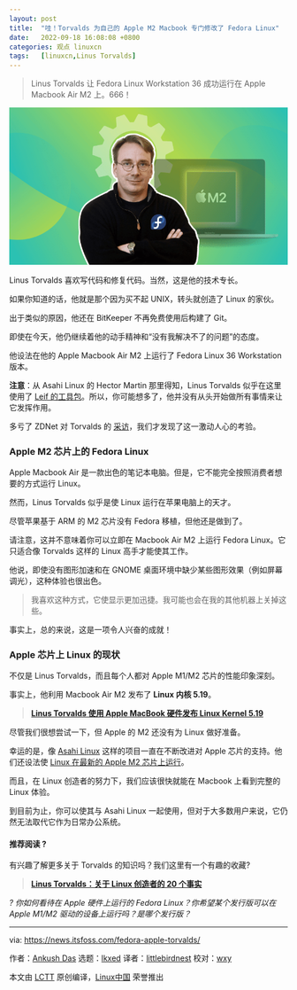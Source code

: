 ```yaml
---
layout: post
title:	"哇！Torvalds 为自己的 Apple M2 Macbook 专门修改了 Fedora Linux"
date:	2022-09-18 16:08:08 +0800 
categories:	观点 linuxcn 
tags:	[linuxcn,Linus Torvalds]
---
```




> 
> Linus Torvalds 让 Fedora Linux Workstation 36 成功运行在 Apple Macbook Air M2 上。666！
> 
> 
> 


![Wow! Torvalds Modified Fedora Linux to Run on his Apple M2 Macbook](/Asserts/Images/album/202209/18/160809d85ci8hh6415mjc8.png)


Linus Torvalds 喜欢写代码和修复代码。当然，这是他的技术专长。


如果你知道的话，他就是那个因为买不起 UNIX，转头就创造了 Linux 的家伙。


出于类似的原因，他还在 BitKeeper 不再免费使用后构建了 Git。


即使在今天，他仍继续着他的动手精神和“没有我解决不了的问题”的态度。


他设法在他的 Apple Macbook Air M2 上运行了 Fedora Linux 36 Workstation 版本。


**注意**：从 Asahi Linux 的 Hector Martin 那里得知，Linus Torvalds 似乎在这里使用了 [Leif 的工具包](https://github.com/leifliddy/asahi-fedora-builder)。所以，你可能想多了，他并没有从头开始做所有事情来让它发挥作用。


多亏了 ZDNet 对 Torvalds 的 [采访](/article-15039-1.html)，我们才发现了这一激动人心的考验。


### Apple M2 芯片上的 Fedora Linux


Apple Macbook Air 是一款出色的笔记本电脑。但是，它不能完全按照消费者想要的方式运行 Linux。


然而，Linus Torvalds 似乎是使 Linux 运行在苹果电脑上的天才。


尽管苹果基于 ARM 的 M2 芯片没有 Fedora 移植，但他还是做到了。


请注意，这并不意味着你可以立即在 Macbook Air M2 上运行 Fedora Linux。它只适合像 Torvalds 这样的 Linux 高手才能使其工作。


他说，即使没有图形加速和在 GNOME 桌面环境中缺少某些图形效果（例如屏幕调光），这种体验也很出色。



> 
> 我喜欢这种方式，它使显示更加迅捷。我可能也会在我的其他机器上关掉这些。
> 
> 
> 


事实上，总的来说，这是一项令人兴奋的成就！


### Apple 芯片上 Linux 的现状


不仅是 Linus Torvalds，而且每个人都对 Apple M1/M2 芯片的性能印象深刻。


事实上，他利用 Macbook Air M2 发布了 **Linux 内核 5.19**。



> 
> **[Linus Torvalds 使用 Apple MacBook 硬件发布 Linux Kernel 5.19](https://news.itsfoss.com/linux-kernel-5-19-release/)**
> 
> 
> 


尽管我们很想尝试一下，但 Apple 的 M2 还没有为 Linux 做好准备。


幸运的是，像 [Asahi Linux](https://asahilinux.org/) 这样的项目一直在不断改进对 Apple 芯片的支持。他们还设法使 [Linux 在最新的 Apple M2 芯片上运行](https://asahilinux.org/2022/07/july-2022-release/)。


而且，在 Linux 创造者的努力下，我们应该很快就能在 Macbook 上看到完整的 Linux 体验。


到目前为止，你可以使其与 Asahi Linux 一起使用，但对于大多数用户来说，它仍然无法取代它作为日常办公系统。


#### 推荐阅读 ?


有兴趣了解更多关于 Torvalds 的知识吗？我们这里有一个有趣的收藏?



> 
> **[Linus Torvalds：关于 Linux 创造者的 20 个事实](https://itsfoss.com/linus-torvalds-facts/)**
> 
> 
> 


*? 你如何看待在 Apple 硬件上运行的 Fedora Linux？你希望某个发行版可以在 Apple M1/M2 驱动的设备上运行吗？是哪个发行版？*




---


via: <https://news.itsfoss.com/fedora-apple-torvalds/>


作者：[Ankush Das](https://news.itsfoss.com/author/ankush/) 选题：[lkxed](https://github.com/lkxed) 译者：[littlebirdnest](https://github.com/littlebirdnest) 校对：[wxy](https://github.com/wxy)


本文由 [LCTT](https://github.com/LCTT/TranslateProject) 原创编译，[Linux中国](https://linux.cn/) 荣誉推出

